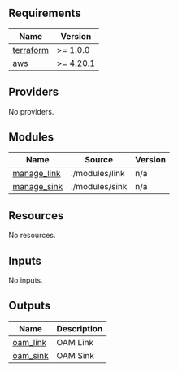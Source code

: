 <!-- BEGIN_TF_DOCS -->
## Requirements

| Name | Version |
|------|---------|
| <a name="requirement_terraform"></a> [terraform](#requirement\_terraform) | >= 1.0.0 |
| <a name="requirement_aws"></a> [aws](#requirement\_aws) | >= 4.20.1 |

## Providers

No providers.

## Modules

| Name | Source | Version |
|------|--------|---------|
| <a name="module_manage_link"></a> [manage\_link](#module\_manage\_link) | ./modules/link | n/a |
| <a name="module_manage_sink"></a> [manage\_sink](#module\_manage\_sink) | ./modules/sink | n/a |

## Resources

No resources.

## Inputs

No inputs.

## Outputs

| Name | Description |
|------|-------------|
| <a name="output_oam_link"></a> [oam\_link](#output\_oam\_link) | OAM Link |
| <a name="output_oam_sink"></a> [oam\_sink](#output\_oam\_sink) | OAM Sink |
<!-- END_TF_DOCS -->
